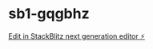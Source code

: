 # sb1-gqgbhz

[Edit in StackBlitz next generation editor ⚡️](https://stackblitz.com/~/github.com/winnerartis/sb1-gqgbhz)
